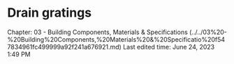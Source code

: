 # Drain gratings

Chapter: 03 - Building Components, Materials & Specifications (../../03%20-%20Building%20Components,%20Materials%20&%20Specificatio%20f547834961fc499999a92f241a676921.md) Last edited time: June 24, 2023 1:49 PM
